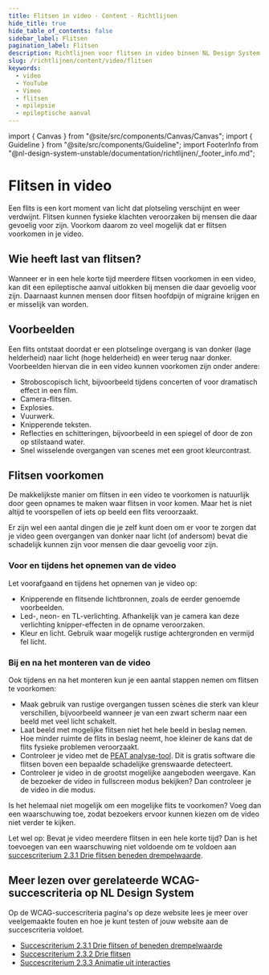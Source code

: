 ```yaml
---
title: Flitsen in video · Content · Richtlijnen
hide_title: true
hide_table_of_contents: false
sidebar_label: Flitsen
pagination_label: Flitsen
description: Richtlijnen voor flitsen in video binnen NL Design System
slug: /richtlijnen/content/video/flitsen
keywords:
  - video
  - YouTube
  - Vimeo
  - flitsen
  - epilepsie
  - epileptische aanval
---
```


<!-- @license CC0-1.0 -->

import { Canvas } from "@site/src/components/Canvas/Canvas";
import { Guideline } from "@site/src/components/Guideline";
import FooterInfo from "@nl-design-system-unstable/documentation/richtlijnen/\_footer_info.md";

# Flitsen in video

Een flits is een kort moment van licht dat plotseling verschijnt en weer verdwijnt. Flitsen kunnen fysieke klachten veroorzaken bij mensen die daar gevoelig voor zijn. Voorkom daarom zo veel mogelijk dat er flitsen voorkomen in je video.

## Wie heeft last van flitsen?

Wanneer er in een hele korte tijd meerdere flitsen voorkomen in een video, kan dit een epileptische aanval uitlokken bij mensen die daar gevoelig voor zijn. Daarnaast kunnen mensen door flitsen hoofdpijn of migraine krijgen en er misselijk van worden.

## Voorbeelden

Een flits ontstaat doordat er een plotselinge overgang is van donker (lage helderheid) naar licht (hoge helderheid) en weer terug naar donker. Voorbeelden hiervan die in een video kunnen voorkomen zijn onder andere:

- Stroboscopisch licht, bijvoorbeeld tijdens concerten of voor dramatisch effect in een film.
- Camera-flitsen.
- Explosies.
- Vuurwerk.
- Knipperende teksten.
- Reflecties en schitteringen, bijvoorbeeld in een spiegel of door de zon op stilstaand water.
- Snel wisselende overgangen van scenes met een groot kleurcontrast.

## Flitsen voorkomen

De makkelijkste manier om flitsen in een video te voorkomen is natuurlijk door geen opnames te maken waar flitsen in voor komen. Maar het is niet altijd te voorspellen of iets op beeld een flits veroorzaakt.

Er zijn wel een aantal dingen die je zelf kunt doen om er voor te zorgen dat je video geen overgangen van donker naar licht (of andersom) bevat die schadelijk kunnen zijn voor mensen die daar gevoelig voor zijn.

### Voor en tijdens het opnemen van de video

Let voorafgaand en tijdens het opnemen van je video op:

- Knipperende en flitsende lichtbronnen, zoals de eerder genoemde voorbeelden.
- Led-, neon- en TL-verlichting. Afhankelijk van je camera kan deze verlichting knipper-effecten in de opname veroorzaken.
- Kleur en licht. Gebruik waar mogelijk rustige achtergronden en vermijd fel licht.

### Bij en na het monteren van de video

Ook tijdens en na het monteren kun je een aantal stappen nemen om flitsen te voorkomen:

- Maak gebruik van rustige overgangen tussen scènes die sterk van kleur verschillen, bijvoorbeeld wanneer je van een zwart scherm naar een beeld met veel licht schakelt.
- Laat beeld met mogelijke flitsen niet het hele beeld in beslag nemen. Hoe minder ruimte de flits in beslag neemt, hoe kleiner de kans dat de flits fysieke problemen veroorzaakt.
- Controleer je video met de [PEAT analyse-tool](https://trace.umd.edu/peat/). Dit is gratis software die flitsen boven een bepaalde schadelijke grenswaarde detecteert.
- Controleer je video in de grootst mogelijke aangeboden weergave. Kan de bezoeker de video in fullscreen modus bekijken? Dan controleer je de video in die modus.

Is het helemaal niet mogelijk om een mogelijke flits te voorkomen? Voeg dan een waarschuwing toe, zodat bezoekers ervoor kunnen kiezen om de video niet verder te kijken.

Let wel op: Bevat je video meerdere flitsen in een hele korte tijd? Dan is het toevoegen van een waarschuwing niet voldoende om te voldoen aan [succescriterium 2.3.1 Drie flitsen beneden drempelwaarde](/wcag/2.3.1).

## Meer lezen over gerelateerde WCAG-succescriteria op NL Design System

Op de WCAG-succescriteria pagina's op deze website lees je meer over veelgemaakte fouten en hoe je kunt testen of jouw website aan de succescriteria voldoet.

- [Succescriterium 2.3.1 Drie flitsen of beneden drempelwaarde](/wcag/2.3.1)
- [Succescriterium 2.3.2 Drie flitsen](/wcag/2.3.2)
- [Succescriterium 2.3.3 Animatie uit interacties](/wcag/2.3.3)

<FooterInfo />
